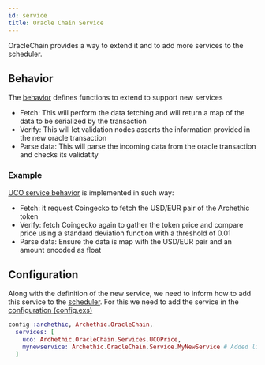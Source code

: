 ```yaml
---
id: service
title: Oracle Chain Service
---
```


OracleChain provides a way to extend it and to add more services to the scheduler.

## Behavior 

The [behavior](https://github.com/archethic-foundation/archethic-node/blob/master/lib/archethic/oracle_chain/services/impl.ex) defines functions to extend to support new services

- Fetch: This will perform the data fetching and will return a map of the data to be serialized by the transaction
- Verify: This will let validation nodes asserts the information provided in the new oracle transaction
- Parse data: This will parse the incoming data from the oracle transaction and checks its validatity

### Example

[UCO service behavior](https://github.com/archethic-foundation/archethic-node/blob/master/lib/archethic/oracle_chain/services/uco_price.ex) is implemented in such way:
- Fetch: it request Coingecko to fetch the USD/EUR pair of the Archethic token
- Verify: fetch Coingecko again to gather the token price and compare price using a standard deviation function with a threshold of 0.01
- Parse data: Ensure the data is map with the USD/EUR pair and an amount encoded as float


## Configuration

Along with the definition of the new service, we need to inform how to add this service to the [scheduler](/build/core/oracle-chain/scheduler).
For this we need to add the service in the [configuration (config.exs)](https://github.com/archethic-foundation/archethic-node/blob/master/config/config.exs)

```elixir
config :archethic, Archethic.OracleChain,
  services: [
    uco: Archethic.OracleChain.Services.UCOPrice,
    mynewservice: Archethic.OracleChain.Service.MyNewService # Added line
  ]
```
